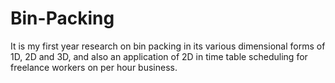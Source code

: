 # Bin-Packing
It is my first year research on bin packing in its various dimensional forms of 1D, 2D and 3D, and also an application of 2D in time table scheduling for freelance workers on per hour business.
